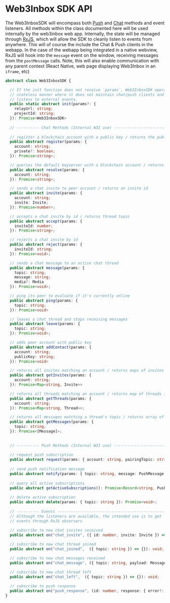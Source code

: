 # Web3Inbox SDK API

The Web3InboxSDK will encompass both [Push](../../clients/push/README.md) and
[Chat](../../clients/chat/README.md) methods and event listeners. All methods 
within the class documented here will be used internally by the web3inbox web
app. Internally, the state will be managed through [RxJS](https://rxjs.dev/), 
which will allow the SDK to cleanly listen to events from anywhere. This will of
course the include the Chat & Push clients in the webapp. In the case of the
webapp being integrated in a native webview, RxJS will hook into the `message`
event on the window, receiving messages from the `postMessage` calls. Note, this
will also enable communication with any parent context (React Native, web page
displaying Web3Inbox in an `iframe`, etc)


```typescript
abstract class Web3InboxSDK {

  // If the init function does not receive `params`, Web3InboxSDK operates in a 
  // stateless manner where it does not maintain chat/push clients and only
  // listens to external events.
  public static abstract init(params?: {
    relayUrl: string;
    projectId: string;
  }): Promise<Web3InboxSDK>
  
  // ---------- Chat Methods (Internal W3I use) ----------------------------------------------- //
  
  // register a blockchain account with a public key / returns the public key
  public abstract register(params: {
    account: string;
    private?: boolean;
  }): Promise<string>;

  // queries the default keyserver with a blockchain account / returns the public key
  public abstract resolve(params: {
    account: string;
  }): Promise<string>;

  // sends a chat invite to peer account / returns an invite id
  public abstract invite(params: {
    account: string;
    invite: Invite;
  }): Promise<number>;

  // accepts a chat invite by id / returns thread topic
  public abstract accept(params: {
    inviteId: number;
  }): Promise<string>;

  // rejects a chat invite by id
  public abstract reject(params: {
    inviteId: string;
  }): Promise<void>;

  // sends a chat message to an active chat thread
  public abstract message(params: {
    topic: string;
    message: string;
    media?: Media
  }): Promise<void>;

  // ping its peer to evaluate if it's currently online
  public abstract ping(params: {
    topic: string;
  }): Promise<void>

  // leaves a chat thread and stops receiving messages
  public abstract leave(params: {
    topic: string;
  }): Promise<void>;

  // adds peer account with public key
  public abstract addContact(params: {
    account: string;
    publicKey: string;
  }): Promise<void>

  // returns all invites matching an account / returns maps of invites indexed by id
  public abstract getInvites(params: {
    account: string;
  }): Promise<Map<string, Invite>>

  // returns all threads matching an account / returns map of threads indexed by topic
  public abstract getThreads(params: {
    account: string;
  }): Promise<Map<string, Thread>>;

  // returns all messages matching a thread's topic / returns array of messages
  public abstract getMessages(params: {
    topic: string;
  }): Promise<[Message]>;
  
  
  // ---------- Push Methods (Internal W3I use) ----------------------------------------------- //
  
  // request push subscription
  public abstract request(params: { account: string, pairingTopic: string }): Promise<{ id }>;
  
  // send push notification message
  public abstract notify(params: { topic: string, message: PushMessage }): Promise<void>
  
  // query all active subscriptions
  public abstract getActiveSubscriptions(): Promise<Record<string, PushSubscription>>;
  
  // delete active subscription
  public abstract delete(params: { topic: string }): Promise<void>;
  
  // ---------- Events ----------------------------------------------- //
  // Although the listeners are available, the intended use is to get
  // events through RxJS observers
  
  // subscribe to new chat invites received
  public abstract on("chat_invite", ({ id: number, invite: Invite }) => {}): void;

  // subscribe to new chat thread joined
  public abstract on("chat_joined",  ({ topic: string }) => {}): void;

  // subscribe to new chat messages received
  public abstract on("chat_message", ({ topic: string, payload: Message }) => {}): void;

  // subscribe to new chat thread left
  public abstract on("chat_left",  ({ topic: string }) => {}): void;
  
  // subscribe to push response
  public abstract on("push_response", (id: number, response: { error?: Reason, subscription?: PushSubscription }) => {}): void;
}
```

